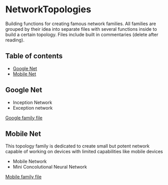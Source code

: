 # NetworkTopologies
Building functions for creating famous network families. All families are grouped by their idea into separate files with several functions inside to build a certain topology. Files include built in commentaries (delete after reading).

## Table of contents
* [Google Net](#google-net)
* [Mobile Net](#mobile-net)

## Google Net
* Inception Network
* Exception network

[Google family file](https://github.com/YuriGribauskasDenis/NetworkTopologies/blob/main/GoogleNetFamilyTopologies.ipynb)
	
## Mobile Net
This topology family is dedicated to create small but potent network capable of working on devices with limited capabilities like mobile devices
* Mobile Network
* Mini Concolutional Neural Network

[Mobile family file](https://github.com/YuriGribauskasDenis/NetworkTopologies/blob/main/MobileNetFamilyTopologies.ipynb)
